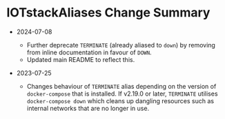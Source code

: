 # IOTstackAliases Change Summary

* 2024-07-08

	- Further deprecate `TERMINATE` (already aliased to `down`) by removing from inline documentation in favour of `DOWN`.
	- Updated main README to reflect this.

* 2023-07-25

	- Changes behaviour of `TERMINATE` alias depending on the version of `docker-compose` that is installed. If v2.19.0 or later, `TERMINATE` utilises `docker-compose down` which cleans up dangling resources such as internal networks that are no longer in use.
